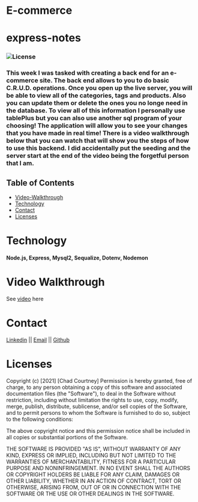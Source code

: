 # E-commerce



# express-notes
### ![License](https://img.shields.io/badge/License-MIT-brightgreen.svg)

### This week I was tasked with creating a back end for an e-commerce site. The back end allows to you to do basic C.R.U.D. operations. Once you open up the live server, you will be able to view all of the categories, tags and products. Also you can update them or delete the ones you no longe need in the database. To view all of this information I personally use tablePlus but you can also use another sql program of your choosing! The application will allow you to see your changes that you have made in real time! There is a video walkthrough below that you can watch that will show you the steps of how to use this backend. I did accidentally put the seeding and the server start at the end of the video being the forgetful person that I am. 

## Table of Contents
- [Video-Walkthrough](#video-walkthrough)
- [Technology](#technology)
- [Contact](#contact)
- [Licenses](#licenses)


# Technology
#### Node.js, Express, Mysql2, Sequalize, Dotenv, Nodemon

# Video Walkthrough
See [video](https://youtu.be/ZRfTPYZle9k) here

# Contact
[Linkedin](https://www.linkedin.com/in/chad-courtney-7951721ba/) ||
[Email](chadcourtney567@gmail.com) ||
[Github](https://github.com/chadcourtney9)

# Licenses 

Copyright (c) [2021] [Chad Courtney]
Permission is hereby granted, free of charge, to any person obtaining a copy of this software and associated documentation files (the "Software"), to deal in the Software without restriction, including without limitation the rights to use, copy, modify, merge, publish, distribute, sublicense, and/or sell copies of the Software, and to permit persons to whom the Software is furnished to do so, subject to the following conditions:

The above copyright notice and this permission notice shall be included in all copies or substantial portions of the Software.

THE SOFTWARE IS PROVIDED "AS IS", WITHOUT WARRANTY OF ANY KIND, EXPRESS OR IMPLIED, INCLUDING BUT NOT LIMITED TO THE WARRANTIES OF MERCHANTABILITY, FITNESS FOR A PARTICULAR PURPOSE AND NONINFRINGEMENT. IN NO EVENT SHALL THE AUTHORS OR COPYRIGHT HOLDERS BE LIABLE FOR ANY CLAIM, DAMAGES OR OTHER LIABILITY, WHETHER IN AN ACTION OF CONTRACT, TORT OR OTHERWISE, ARISING FROM, OUT OF OR IN CONNECTION WITH THE SOFTWARE OR THE USE OR OTHER DEALINGS IN THE SOFTWARE.
